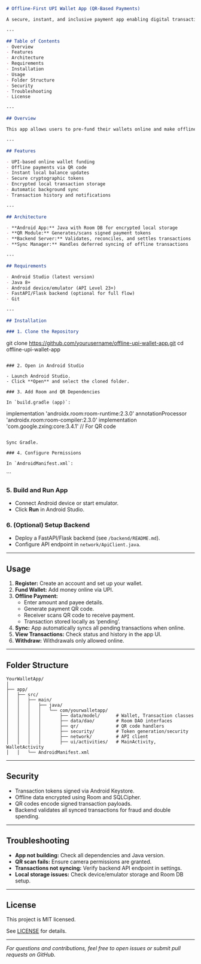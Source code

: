 ```markdown
# Offline-First UPI Wallet App (QR-Based Payments)

A secure, instant, and inclusive payment app enabling digital transactions offline using QR codes. Built in Java for Android.

---

## Table of Contents
- Overview
- Features
- Architecture
- Requirements
- Installation
- Usage
- Folder Structure
- Security
- Troubleshooting
- License

---

## Overview

This app allows users to pre-fund their wallets online and make offline payments using QR code generation and scanning. Transactions are securely recorded and synced with a backend server when Internet is available.

---

## Features

- UPI-based online wallet funding
- Offline payments via QR code
- Instant local balance updates
- Secure cryptographic tokens
- Encrypted local transaction storage
- Automatic background sync
- Transaction history and notifications

---

## Architecture

- **Android App:** Java with Room DB for encrypted local storage
- **QR Module:** Generates/scans signed payment tokens
- **Backend Server:** Validates, reconciles, and settles transactions
- **Sync Manager:** Handles deferred syncing of offline transactions

---

## Requirements

- Android Studio (latest version)
- Java 8+
- Android device/emulator (API Level 23+)
- FastAPI/Flask backend (optional for full flow)
- Git

---

## Installation

### 1. Clone the Repository

```
git clone https://github.com/yourusername/offline-upi-wallet-app.git
cd offline-upi-wallet-app
```

### 2. Open in Android Studio

- Launch Android Studio.
- Click **Open** and select the cloned folder.

### 3. Add Room and QR Dependencies

In `build.gradle (app)`:

```
implementation 'androidx.room:room-runtime:2.3.0'
annotationProcessor 'androidx.room:room-compiler:2.3.0'
implementation 'com.google.zxing:core:3.4.1' // For QR code
```

Sync Gradle.

### 4. Configure Permissions

In `AndroidManifest.xml`:

```
<uses-permission android:name="android.permission.INTERNET" />
<uses-permission android:name="android.permission.CAMERA" />
```

### 5. Build and Run App

- Connect Android device or start emulator.
- Click **Run** in Android Studio.

### 6. (Optional) Setup Backend

- Deploy a FastAPI/Flask backend (see `/backend/README.md`).
- Configure API endpoint in `network/ApiClient.java`.

---

## Usage

1. **Register:** Create an account and set up your wallet.
2. **Fund Wallet:** Add money online via UPI.
3. **Offline Payment:**
    - Enter amount and payee details.
    - Generate payment QR code.
    - Receiver scans QR code to receive payment.
    - Transaction stored locally as ‘pending’.
4. **Sync:** App automatically syncs all pending transactions when online.
5. **View Transactions:** Check status and history in the app UI.
6. **Withdraw:** Withdrawals only allowed online.

---

## Folder Structure

```
YourWalletApp/
│
├── app/
│   ├── src/
│   │   ├── main/
│   │   │   ├── java/
│   │   │   │   └── com/yourwalletapp/
│   │   │   │       ├── data/model/      # Wallet, Transaction classes
│   │   │   │       ├── data/dao/        # Room DAO interfaces
│   │   │   │       ├── qr/              # QR code handlers
│   │   │   │       ├── security/        # Token generation/security
│   │   │   │       ├── network/         # API client
│   │   │   │       ├── ui/activities/   # MainActivity, WalletActivity
│   │   └── AndroidManifest.xml
```

---

## Security

- Transaction tokens signed via Android Keystore.
- Offline data encrypted using Room and SQLCipher.
- QR codes encode signed transaction payloads.
- Backend validates all synced transactions for fraud and double spending.

---

## Troubleshooting

- **App not building:** Check all dependencies and Java version.
- **QR scan fails:** Ensure camera permissions are granted.
- **Transactions not syncing:** Verify backend API endpoint in settings.
- **Local storage issues:** Check device/emulator storage and Room DB setup.

---

## License

This project is MIT licensed.

See [LICENSE](LICENSE) for details.

---

*For questions and contributions, feel free to open issues or submit pull requests on GitHub.*
```